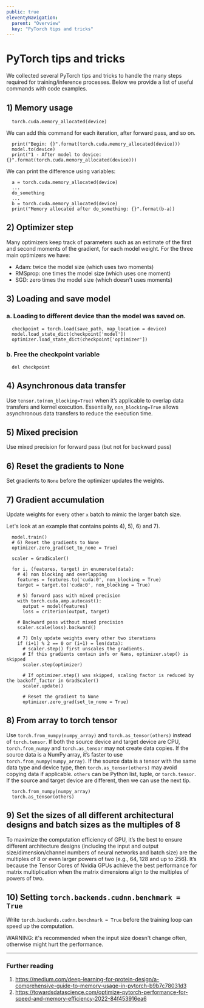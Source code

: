 ```yaml
---
public: true
eleventyNavigation:
  parent: "Overview"
  key: "PyTorch tips and tricks"
---
```


# PyTorch tips and tricks

We collected several PyTorch tips and tricks to handle the many steps required for training/inference processes. Below we provide a list of useful commands
with code examples.

## 1) Memory usage 

~~~
  torch.cuda.memory_allocated(device)
~~~

We can add this command for each iteration, after forward pass, and so on.

~~~
  print("Begin: {}".format(torch.cuda.memory_allocated(device)))
  model.to(device)
  print("1 - After model to device: {}".format(torch.cuda.memory_allocated(device)))
~~~

We can print the difference using variables:

~~~
  a = torch.cuda.memory_allocated(device)
  ...
  do_something
  ...
  b = torch.cuda.memory_allocated(device)
  print("Memory allocated after do_something: {}".format(b-a))
~~~

## 2) Optimizer step 

Many optimizers keep track of parameters such as an estimate of the first and second moments of the gradient, for each model weight. For the three main optimizers we have:

* Adam: twice the model size (which uses two moments)
* RMSprop: one times the model size (which uses one moment)
* SGD: zero times the model size (which doesn't uses moments)

## 3) Loading and save model

### a.  Loading to different device than the model was saved on.

~~~
  checkpoint = torch.load(save_path, map_location = device)
  model.load_state_dict(checkpoint['model'])
  optimizer.load_state_dict(checkpoint['optimizer'])
~~~

### b. Free the checkpoint variable

~~~
  del checkpoint
~~~

## 4) Asynchronous data transfer

Use `tensor.to(non_blocking=True)` when it’s applicable to overlap data transfers and kernel execution. Essentially, `non_blocking=True` allows asynchronous data transfers to reduce the execution time.


## 5) Mixed precision

Use mixed precision for forward pass (but not for backward pass)

## 6) Reset the gradients to None

Set gradients to `None` before the optimizer updates the weights.

## 7) Gradient accumulation

Update weights for every other `x` batch to mimic the larger batch size.

Let's look at an example that contains points 4), 5), 6) and 7).

~~~
  model.train()
  # 6) Reset the gradients to None
  optimizer.zero_grad(set_to_none = True)
  
  scaler = GradScaler()
  
  for i, (features, target) in enumerate(data):
    # 4) non blocking and overlapping
    features = features.to('cuda:0', non_blocking = True)
    target = target.to('cuda:0', non_blocking = True)
    
    # 5) forward pass with mixed precision
    with torch.cuda.amp.autocast():
      output = model(features)
      loss = criterion(output, target)
      
    # Backward pass without mixed precision 
    scaler.scale(loss).backward()
    
    # 7) Only update weights every other two iterations
    if (i+1) % 2 == 0 or (i+1) = len(data):
      # scaler.step() first unscales the gradients.
      # If this gradients contain infs or Nans, optimizer.step() is skipped
      scaler.step(optimizer)
      
      # If optimizer.step() was skipped, scaling factor is reduced by the backoff_factor in GradScaler()
      scaler.update()
      
      # Reset the gradient to None
      optimizer.zero_grad(set_to_none = True)
~~~

## 8) From array to torch tensor

Use `torch.from_numpy(numpy_array)` and `torch.as_tensor(others)` instead of `torch.tensor`. If both the source device and target device are CPU, `torch.from_numpy` and `torch.as_tensor` may not create data copies. If the source data is a NumPy array, it’s faster to use `torch.from_numpy(numpy_array)`. If the source data is a tensor with the same data type and device type, then `torch.as_tensor(others)` may avoid copying data if applicable. `others` can be Python list, tuple, or `torch.tensor`. If the source and target device are different, then we can use the next tip.

~~~
  torch.from_numpy(numpy_array)
  torch.as_tensor(others)
~~~

## 9) Set the sizes of all different architectural designs and batch sizes as the multiples of 8

To maximize the computation efficiency of GPU, it’s the best to ensure different architecture designs (including the input and output size/dimension/channel numbers of neural networks and batch size) are the multiples of 8 or even larger powers of two (e.g., 64, 128 and up to 256). It’s because the Tensor Cores of Nvidia GPUs achieve the best performance for matrix multiplication when the matrix dimensions align to the multiples of powers of two. 

## 10) Setting `torch.backends.cudnn.benchmark = True`

Write `torch.backends.cudnn.benchmark = True` before the training loop can speed up the computation.

WARNING: it's recommended when the input size doesn't change often, otherwise might hurt the performance.

---


### Further reading

1. <https://medium.com/deep-learning-for-protein-design/a-comprehensive-guide-to-memory-usage-in-pytorch-b9b7c78031d3>
2. <https://towardsdatascience.com/optimize-pytorch-performance-for-speed-and-memory-efficiency-2022-84f453916ea6>
